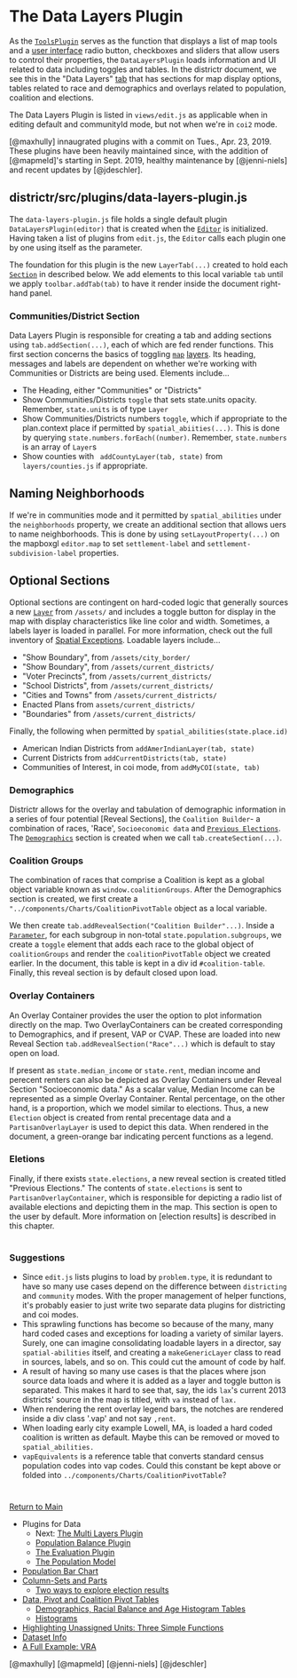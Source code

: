 # The Data Layers Plugin

As the [`ToolsPlugin`] serves as the function that displays a list of
map tools and a [user interface] radio button, checkboxes and sliders
that allow users to control their properties, the `DataLayersPlugin`
loads information and UI related to data including toggles and tables.
In the districtr document, we see this in the "Data Layers" [tab] that
has sections for map display options, tables related to race and
demographics  and overlays related to population, coalition and
elections. 

The Data Layers Plugin is listed in `views/edit.js` as applicable when
in editing default and communityId mode, but not when we're in `coi2`
mode.

[@maxhully] innaugrated plugins with a commit on Tues., Apr. 23, 2019.
These plugins have been heavily maintained since, with the addition of
[@mapmeld]'s  starting in Sept. 2019, healthy maintenance by
[@jenni-niels] and recent updates by [@jdeschler].

## districtr/src/plugins/data-layers-plugin.js 

The `data-layers-plugin.js` file holds a single default plugin
`DataLayersPlugin(editor)` that is created when the [`Editor`] is
initialized. Having taken a list of plugins from `edit.js`, the `Editor`
calls each plugin one by one using itself as the parameter. 

The foundation for this plugin is the new  `LayerTab(...)` created to
hold each [`Section`] in described below. We add elements to this local
variable `tab` until we apply `toolbar.addTab(tab)` to have it render
inside the document right-hand panel. 

### Communities/District Section
  
Data Layers Plugin is responsible for creating a tab and adding sections
using `tab.addSection(...)`, each of which are fed render functions.
This first section concerns the basics of toggling [`map`] [layers]. Its
heading, messages and labels are dependent on whether we're working with
Communities or Districts are being used.
Elements include... 
- The Heading, either "Communities" or "Districts"
- Show Communities/Districts `toggle` that sets state.units opacity.
Remember, `state.units` is of type `Layer`
- Show Communities/Districts numbers `toggle`, which if appropriate to
the plan.context place if permitted by `spatial_abiities(...)`. This is
done by querying `state.numbers.forEach((number)`. Remember,
`state.numbers` is an array of `Layer`s
- Show counties with ` addCountyLayer(tab, state)` from
`layers/counties.js` if appropriate.
  
## Naming Neighborhoods
  
If we're in communities mode and it permitted by `spatial_abilities`
under the `neighborhoods` property, we create an additional section that
allows uers to name neighborhoods. This is done by using
`setLayoutProperty(...)` on the mapboxgl `editor.map` to set
`settlement-label` and `settlement-subdivision-label` properties.

## Optional Sections
  
Optional sections are contingent on hard-coded logic that generally
sources   a new [`Layer`] from `/assets/` and includes a toggle button
for display in the map with display characteristics like line color and
width. Sometimes, a labels layer is loaded in parallel. For more
information, check out the full inventory of [Spatial Exceptions].
Loadable layers include...
  
- "Show Boundary", from `/assets/city_border/`
- "Show Boundary", from `/assets/current_districts/`
- "Voter Precincts", from `/assets/current_districts/`
- "School Districts", from `/assets/current_districts/`
-  "Cities and Towns" from `/assets/current_districts/`
- Enacted Plans from `assets/current_districts/`
- "Boundaries" from `/assets/current_districts/`
  
Finally, the following when permitted by `spatial_abilities(state.place.id)`
- American Indian Districts from `addAmerIndianLayer(tab, state)`
- Current Districts from `addCurrentDistricts(tab, state)`
- Communities of Interest, in coi mode, from  `addMyCOI(state, tab)`

###  Demographics
  
Districtr allows for the overlay and tabulation of demographic
information in a series of four potential [Reveal Sections], the
`Coalition Builder`- a combination of races, 'Race',
`Socioeconomic data` and [`Previous Elections`]. The [`Demographics`]
section is created when we call `tab.createSection(...)`.  

### Coalition Groups
  
The combination of races that comprise a Coalition is kept as a global
object variable known as `window.coalitionGroups`. After the
Demographics section is created, we first  create a
`"../components/Charts/CoalitionPivotTable` object as a local variable. 

We then create `tab.addRevealSection("Coalition Builder"...)`. Inside a
[`Parameter`], for each subgroup in non-total
`state.population.subgroups`, we create a `toggle` element that adds
each race to the global object of `coalitionGroups` and render the
`coalitionPivotTable` object we created earlier. In the document, this
table is kept in a div id `#coalition-table`. Finally, this reveal
section is by default closed upon load.  
  
### Overlay Containers

An Overlay Container provides the user the option to plot information
directly on the map. Two OverlayContainers can be created corresponding
to Demographics, and if present, VAP or CVAP. These are loaded into new
Reveal Section `tab.addRevealSection("Race"...)` which is default to
stay open on load.

If present as `state.median_income` or `state.rent`, median income and
perecent renters can also be depicted as Overlay Containers under Reveal
Section "Socioeconomic data." As a scalar value, Median Income can be
represented as a simple Overlay Container. Rental percentage, on the
other hand, is a proportion, which we model similar to elections. Thus,
a new `Election` object is created from rental precentage data and a
`PartisanOverlayLayer` is used to depict this data. When rendered in the
document, a green-orange bar indicating percent functions as a legend. 
  
### Eletions
  
Finally, if there exists `state.elections`, a new reveal section is
created titled "Previous Elections." The contents of `state.elections`
is sent to `PartisanOverlayContainer`, which is responsible for
depicting a radio list of available elections and depicting them in the
map. This section is open to the user by default. More information on
[election results] is described in this chapter.
 
# #

### Suggestions

- Since `edit.js` lists plugins to load by `problem.type`, it is
redundant to have so many use cases depend on the difference between
`districting` and `community` modes. With the proper management of
helper functions, it's probably easier to just write two separate data
plugins for districting and coi modes.
- This sprawling functions has become so because of the many, many hard
coded cases and exceptions for loading a variety of similar layers.
Surely, one can imagine consolidating loadable layers in a director, say
`spatial-abilities` itself, and creating a `makeGenericLayer` class to
read in sources, labels, and so on. This could cut the amount of code by
half. 
- A result of having so many use cases is that the places where json
source data loads and where it is added as a layer and toggle button is
separated. This makes it hard to see that, say, the ids `lax`'s current
2013 districts' source in the map is titled, with `va` instead of `lax.`
- When rendering the rent overlay legend bars, the notches are rendered
inside a  div class '.vap' and not say `,rent`.
- When loading early city example Lowell, MA, is loaded a hard coded
coalition is written as default. Maybe this can be removed or moved to
`spatial_abilities.` 
- `vapEquivalents` is a reference table that converts standard census
population codes into vap codes. Could this constant be kept above or
folded into `../components/Charts/CoalitionPivotTable`?

# #

[Return to Main](../README.md)
- Plugins for Data
  - Next: [The Multi Layers Plugin](../06charts/multilayersplugin.md)
  - [Population Balance Plugin](../06charts/popbalanceplugin.md)
  - [The Evaluation Plugin](../06charts/evaluationplugin.md)
  - [The Population Model](../06charts/population.md)
- [Population Bar Chart](../06charts/populationbarchart.md)
- [Column-Sets and Parts](./06charts/columnsetsparts.md)
  - [Two ways to explore election results](../06charts/electionresults.md)
- [Data, Pivot and Coalition Pivot Tables](../06charts/datatable.md)
  - [Demographics, Racial Balance and Age Histogram Tables](../06charts/demographicstable.md)
  - [Histograms](../06charts/histogram.md)
- [Highlighting Unassigned Units: Three Simple Functions](../06charts/higlightunassigned.md)
- [Dataset Info](../06charts/datasetinfo.md)
- [A Full Example: VRA](../06charts/vra.md)


[@maxhully]
[@mapmeld]
[@jenni-niels]
[@jdeschler]

[`Editor`]: ../02editormap/editor.md
[`map`]: ../02editormap/map.md
[layers]: ../02editormap/layer.md
[`Layer`]: ../02editormap/layer.md

[`ToolsPlugin`]: ../03toolsplugins/toolsplugin.md
[user interface]: ../03toolsplugins/uicomponents.md
[tab]: ../03toolsplugins/uicomponents.md
[`Section`]: ../03toolsplugins/sections.md
[`Parameter`]: ../03toolsplugins/uicomponents.md

[`Demographics`]: ../06charts/demographicstable.md
[`Previous Elections`]: ../06charts/electionresults.md

[`spatial_abilities`]: ../10spatialabilities/spatialabilities.md
[Spatial Exceptions]: ../10spatialabilities/placeexceptions.md



